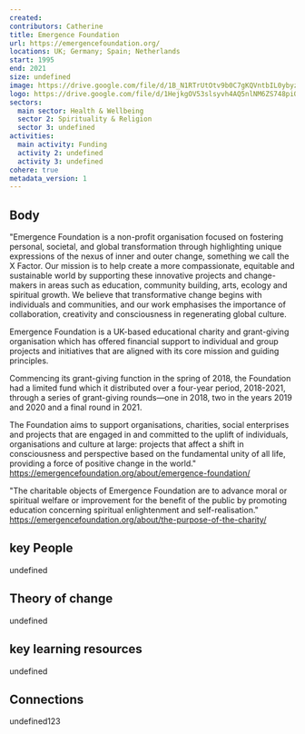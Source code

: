 ```yaml
---
created:
contributors: Catherine
title: Emergence Foundation
url: https://emergencefoundation.org/
locations: UK; Germany; Spain; Netherlands
start: 1995
end: 2021
size: undefined
image: https://drive.google.com/file/d/1B_N1RTrUtOtv9b0C7gKQVntbIL0ybyzy/view?usp=drive_link
logo: https://drive.google.com/file/d/1HejkgOV53slsyvh4AQ5nlNM6ZS748piO/view?usp=drive_link
sectors:
  main sector: Health & Wellbeing
  sector 2: Spirituality & Religion
  sector 3: undefined
activities: 
  main activity: Funding
  activity 2: undefined
  activity 3: undefined
cohere: true
metadata_version: 1
---
```



## Body

"Emergence Foundation is a non-profit organisation focused on fostering personal, societal, and global transformation through highlighting unique expressions of the nexus of inner and outer change, something we call the X Factor. Our mission is to help create a more compassionate, equitable and sustainable world by supporting these innovative projects and change-makers in areas such as education, community building, arts, ecology and spiritual growth. We believe that transformative change begins with individuals and communities, and our work emphasises the importance of collaboration, creativity and consciousness in regenerating global culture.

Emergence Foundation is a UK-based educational charity and grant-giving organisation which has offered financial support to individual and group projects and initiatives that are aligned with its core mission and guiding principles.

Commencing its grant-giving function in the spring of 2018, the Foundation had a limited fund which it distributed over a four-year period, 2018-2021, through a series of grant-giving rounds—one in 2018, two in the years 2019 and 2020 and a final round in 2021.

The Foundation aims to support organisations, charities, social enterprises and projects that are engaged in and committed to the uplift of individuals, organisations and culture at large: projects that affect a shift in consciousness and perspective based on the fundamental unity of all life, providing a force of positive change in the world."
https://emergencefoundation.org/about/emergence-foundation/ 

"The charitable objects of Emergence Foundation are to advance moral or spiritual welfare or improvement for the benefit of the public by promoting education concerning spiritual enlightenment and self-realisation."
https://emergencefoundation.org/about/the-purpose-of-the-charity/ 

## key People

undefined

## Theory of change

undefined

## key learning resources

undefined

## Connections

undefined123

